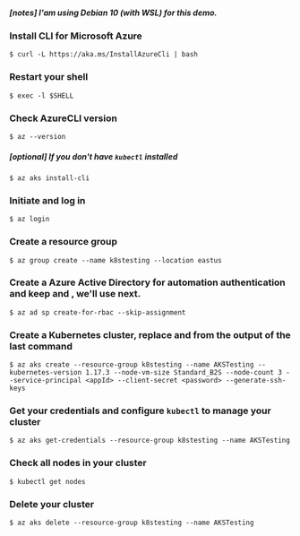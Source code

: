 ##### [notes] I'am using Debian 10 (with WSL) for this demo.
### Install CLI for Microsoft Azure
```
$ curl -L https://aka.ms/InstallAzureCli | bash
```
### Restart your shell
```
$ exec -l $SHELL
```
### Check AzureCLI version
```
$ az --version

```
##### [optional] If you don't have `kubectl` installed
```
$ az aks install-cli
```
### Initiate and log in
```
$ az login
```
### Create a resource group
```
$ az group create --name k8stesting --location eastus
```
### Create a Azure Active Directory for automation authentication and keep <appId> and <password>, we'll use next.
```
$ az ad sp create-for-rbac --skip-assignment
```
### Create a Kubernetes cluster, replace <appId> and <password> from the output of the last command
```
$ az aks create --resource-group k8stesting --name AKSTesting --kubernetes-version 1.17.3 --node-vm-size Standard_B2S --node-count 3 --service-principal <appId> --client-secret <password> --generate-ssh-keys
```
### Get your credentials and configure `kubectl` to manage your cluster
```
$ az aks get-credentials --resource-group k8stesting --name AKSTesting
```
### Check all nodes in your cluster
```
$ kubectl get nodes
```
### Delete your cluster
```
$ az aks delete --resource-group k8stesting --name AKSTesting
```